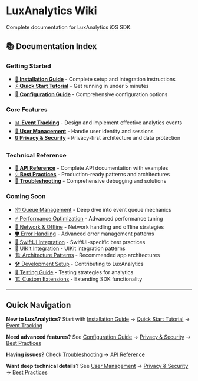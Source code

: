 # LuxAnalytics Wiki

Complete documentation for LuxAnalytics iOS SDK.

## 📚 Documentation Index

### Getting Started
- [🚀 **Installation Guide**](Installation.md) - Complete setup and integration instructions
- [⚡ **Quick Start Tutorial**](Quick-Start.md) - Get running in under 5 minutes
- [🔧 **Configuration Guide**](Configuration.md) - Comprehensive configuration options

### Core Features
- [📊 **Event Tracking**](Event-Tracking.md) - Design and implement effective analytics events
- [👤 **User Management**](User-Management.md) - Handle user identity and sessions
- [🔒 **Privacy & Security**](Privacy-Security.md) - Privacy-first architecture and data protection

### Technical Reference
- [🚀 **API Reference**](API-Reference.md) - Complete API documentation with examples
- [💡 **Best Practices**](Best-Practices.md) - Production-ready patterns and architectures
- [🐛 **Troubleshooting**](Troubleshooting.md) - Comprehensive debugging and solutions

### Coming Soon
- [📦 Queue Management](Queue-Management.md) - Deep dive into event queue mechanics
- [⚡ Performance Optimization](Performance.md) - Advanced performance tuning
- [📡 Network & Offline](Network-Offline.md) - Network handling and offline strategies
- [🛡️ Error Handling](Error-Handling.md) - Advanced error management patterns
- [📱 SwiftUI Integration](SwiftUI-Integration.md) - SwiftUI-specific best practices
- [🎯 UIKit Integration](UIKit-Integration.md) - UIKit integration patterns
- [🏗️ Architecture Patterns](Architecture-Patterns.md) - Recommended app architectures
- [🛠️ Development Setup](Development-Setup.md) - Contributing to LuxAnalytics
- [🧪 Testing Guide](Testing.md) - Testing strategies for analytics
- [🏗️ Custom Extensions](Custom-Extensions.md) - Extending SDK functionality

---

## Quick Navigation

**New to LuxAnalytics?** Start with [Installation Guide](Installation.md) → [Quick Start Tutorial](Quick-Start.md) → [Event Tracking](Event-Tracking.md)

**Need advanced features?** See [Configuration Guide](Configuration.md) → [Privacy & Security](Privacy-Security.md) → [Best Practices](Best-Practices.md)

**Having issues?** Check [Troubleshooting](Troubleshooting.md) → [API Reference](API-Reference.md)

**Want deep technical details?** See [User Management](User-Management.md) → [Privacy & Security](Privacy-Security.md) → [Best Practices](Best-Practices.md)